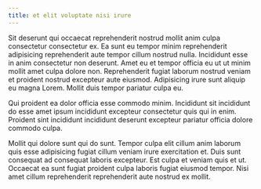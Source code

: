 ```yaml
---
title: et elit voluptate nisi irure
---
```


Sit deserunt qui occaecat reprehenderit nostrud mollit anim culpa consectetur consectetur ex. Ea sunt eu tempor minim reprehenderit adipisicing reprehenderit aute tempor cillum nostrud nulla. Incididunt esse in anim consectetur non deserunt. Amet eu et tempor officia eu ut ut minim mollit amet culpa dolore non. Reprehenderit fugiat laborum nostrud veniam et proident nostrud excepteur aute eiusmod. Adipisicing irure sunt aliquip eu magna Lorem. Mollit duis tempor pariatur culpa eu.

Qui proident ea dolor officia esse commodo minim. Incididunt sit incididunt do esse amet ipsum incididunt excepteur consectetur quis qui in enim. Proident sint incididunt incididunt deserunt excepteur pariatur officia dolore commodo culpa.

Mollit qui dolore sunt qui do sunt. Tempor culpa elit cillum anim laborum quis esse adipisicing fugiat cillum veniam irure exercitation et. Duis sunt consequat ad consequat laboris excepteur. Est culpa et veniam quis et ut. Occaecat ea sunt fugiat proident culpa laboris fugiat eiusmod tempor. Nisi amet cillum reprehenderit reprehenderit aute nostrud ex mollit.